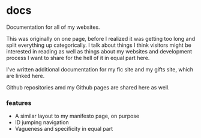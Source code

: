 # docs

Documentation for all of my websites.

This was originally on one page, before I realized it was getting too long and split everything up categorically. I talk about things I think visitors might be interested in reading as well as things about my websites and development process I want to share for the hell of it in equal part here.

I've written additional documentation for my fic site and my gifts site, which are linked here.

Github repositories amd my Github pages are shared here as well.

### features

- A similar layout to my manifesto page, on purpose
- ID jumping navigation
- Vagueness and specificity in equal part